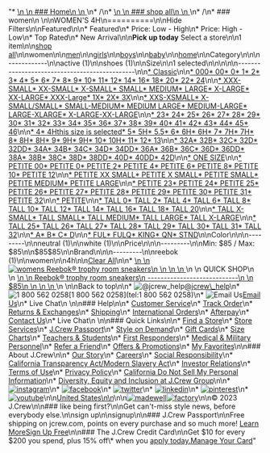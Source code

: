 "*   [\n    \n    ### Home\n    \n    ](/)\n*   /\n*   [\n    \n    ### shop all\n    \n    ](/all)\n*   /\n*   ### women\n    \n\nWOMEN'S 4H\n==========\n\nHide Filters\n\nFeatured\n\n*   Featured\n*   Price: Low - High\n*   Price: High - Low\n*   Top Rated\n*   New Arrival\n\n**Pick up today** Select a store\n\n1 item\n\n[shop all](/all/?crawl=no)\n\nwomen\n\n[men](/all/mens?crawl=no)\n\n[girls](/all/girls?crawl=no)\n\n[boys](/all/boys?crawl=no)\n\n[baby](/all/baby?crawl=no)\n\n[home](/all/home?crawl=no)\n\nCategory\n\n\n------------\n\n[](/all/womens?sub-categories=womens-shopall-active&crawl=no&size=4H%20MEDIUM)active (1)\n\n[](/all/womens?sub-categories=womens-shopall-shoes&crawl=no&size=4H%20MEDIUM)shoes (1)\n\nSize\n\n1 selected[](/all/womens?crawl=no)\n\n\n\n\n----------------------------------------------\n\n[*   Classic](/all/womens?crawl=no&fit=Classic&size=4H%20MEDIUM)\n\n[*   000](/all/womens?crawl=no&size=000,4H%20MEDIUM)[*   00](/all/womens?crawl=no&size=00,4H%20MEDIUM)[*   0](/all/womens?crawl=no&size=0,4H%20MEDIUM)[*   1](/all/womens?crawl=no&size=1,4H%20MEDIUM)[*   2](/all/womens?crawl=no&size=2,4H%20MEDIUM)[*   3](/all/womens?crawl=no&size=3,4H%20MEDIUM)[*   4](/all/womens?crawl=no&size=4,4H%20MEDIUM)[*   5](/all/womens?crawl=no&size=4H%20MEDIUM,5)[*   6](/all/womens?crawl=no&size=4H%20MEDIUM,6)[*   7](/all/womens?crawl=no&size=4H%20MEDIUM,7)[*   8](/all/womens?crawl=no&size=4H%20MEDIUM,8)[*   9](/all/womens?crawl=no&size=4H%20MEDIUM,9)[*   10](/all/womens?crawl=no&size=10,4H%20MEDIUM)[*   11](/all/womens?crawl=no&size=11,4H%20MEDIUM)[*   12](/all/womens?crawl=no&size=12,4H%20MEDIUM)[*   14](/all/womens?crawl=no&size=14,4H%20MEDIUM)[*   16](/all/womens?crawl=no&size=16,4H%20MEDIUM)[*   18](/all/womens?crawl=no&size=18,4H%20MEDIUM)[*   20](/all/womens?crawl=no&size=20,4H%20MEDIUM)[*   22](/all/womens?crawl=no&size=22,4H%20MEDIUM)[*   24](/all/womens?crawl=no&size=24,4H%20MEDIUM)\n\n[*   XXX-SMALL](/all/womens?crawl=no&size=4H%20MEDIUM,XXX-SMALL)[*   XX-SMALL](/all/womens?crawl=no&size=4H%20MEDIUM,XX-SMALL)[*   X-SMALL](/all/womens?crawl=no&size=4H%20MEDIUM,X-SMALL)[*   SMALL](/all/womens?crawl=no&size=4H%20MEDIUM,SMALL)[*   MEDIUM](/all/womens?crawl=no&size=4H%20MEDIUM,MEDIUM)[*   LARGE](/all/womens?crawl=no&size=4H%20MEDIUM,LARGE)[*   X-LARGE](/all/womens?crawl=no&size=4H%20MEDIUM,X-LARGE)[*   XX-LARGE](/all/womens?crawl=no&size=4H%20MEDIUM,XX-LARGE)[*   XXX-Large](/all/womens?crawl=no&size=4H%20MEDIUM,XXXL)[*   1X](/all/womens?crawl=no&size=1X,4H%20MEDIUM)[*   2X](/all/womens?crawl=no&size=2X,4H%20MEDIUM)[*   3X](/all/womens?crawl=no&size=3X,4H%20MEDIUM)\n\n[*   XXS-XSMALL](/all/womens?crawl=no&size=4H%20MEDIUM,XXS-XSMALL)[*   X-SMALL/SMALL](/all/womens?crawl=no&size=4H%20MEDIUM,X-SMALL%2FSMALL)[*   SMALL-MEDIUM](/all/womens?crawl=no&size=4H%20MEDIUM,SMALL-MEDIUM)[*   MEDIUM LARGE](/all/womens?crawl=no&size=4H%20MEDIUM,MEDIUM%20LARGE)[*   MEDIUM-LARGE](/all/womens?crawl=no&size=4H%20MEDIUM,MEDIUM-LARGE)[*   LARGE-XLARGE](/all/womens?crawl=no&size=4H%20MEDIUM,LARGE-XLARGE)[*   X-LARGE-XX-LARGE](/all/womens?crawl=no&size=4H%20MEDIUM,X-LARGE-XX-LARGE)\n\n[*   23](/all/womens?crawl=no&size=23,4H%20MEDIUM)[*   24](/all/womens?crawl=no&size=24G,4H%20MEDIUM)[*   25](/all/womens?crawl=no&size=25,4H%20MEDIUM)[*   26](/all/womens?crawl=no&size=26,4H%20MEDIUM)[*   27](/all/womens?crawl=no&size=27,4H%20MEDIUM)[*   28](/all/womens?crawl=no&size=28,4H%20MEDIUM)[*   29](/all/womens?crawl=no&size=29,4H%20MEDIUM)[*   30](/all/womens?crawl=no&size=30,4H%20MEDIUM)[*   31](/all/womens?crawl=no&size=31,4H%20MEDIUM)[*   32](/all/womens?crawl=no&size=32,4H%20MEDIUM)[*   33](/all/womens?crawl=no&size=33,4H%20MEDIUM)[*   34](/all/womens?crawl=no&size=34,4H%20MEDIUM)[*   35](/all/womens?crawl=no&size=35,4H%20MEDIUM)[*   36](/all/womens?crawl=no&size=36,4H%20MEDIUM)[*   37](/all/womens?crawl=no&size=37,4H%20MEDIUM)[*   38](/all/womens?crawl=no&size=38,4H%20MEDIUM)[*   39](/all/womens?crawl=no&size=39,4H%20MEDIUM)[*   40](/all/womens?crawl=no&size=40,4H%20MEDIUM)[*   41](/all/womens?crawl=no&size=41,4H%20MEDIUM)[*   42](/all/womens?crawl=no&size=42,4H%20MEDIUM)[*   43](/all/womens?crawl=no&size=43,4H%20MEDIUM)[*   44](/all/womens?crawl=no&size=44,4H%20MEDIUM)[*   45](/all/womens?crawl=no&size=45,4H%20MEDIUM)[*   46](/all/womens?crawl=no&size=46,4H%20MEDIUM)\n\n[*   4](/all/womens?crawl=no&size=4%20MEDIUM,4H%20MEDIUM)[*   4Hthis size is selected](/all/womens?crawl=no)[*   5](/all/womens?crawl=no&size=4H%20MEDIUM,5%20MEDIUM)[*   5H](/all/womens?crawl=no&size=4H%20MEDIUM,5H%20MEDIUM)[*   5.5](/all/womens?crawl=no&size=4H%20MEDIUM,5.5)[*   6](/all/womens?crawl=no&size=4H%20MEDIUM,6%20MEDIUM)[*   6H](/all/womens?crawl=no&size=4H%20MEDIUM,6H)[*   6H](/all/womens?crawl=no&size=4H%20MEDIUM,6H%20MEDIUM)[*   7](/all/womens?crawl=no&size=4H%20MEDIUM,7%20MEDIUM)[*   7H](/all/womens?crawl=no&size=4H%20MEDIUM,7H%20MEDIUM)[*   7H](/all/womens?crawl=no&size=4H%20MEDIUM,7H)[*   8](/all/womens?crawl=no&size=4H%20MEDIUM,8%20MEDIUM)[*   8H](/all/womens?crawl=no&size=4H%20MEDIUM,8H%20MEDIUM)[*   8H](/all/womens?crawl=no&size=4H%20MEDIUM,8H)[*   9](/all/womens?crawl=no&size=4H%20MEDIUM,9%20MEDIUM)[*   9H](/all/womens?crawl=no&size=4H%20MEDIUM,9H%20MEDIUM)[*   9H](/all/womens?crawl=no&size=4H%20MEDIUM,9H)[*   10](/all/womens?crawl=no&size=10%20MEDIUM,4H%20MEDIUM)[*   10H](/all/womens?crawl=no&size=10H%20MEDIUM,4H%20MEDIUM)[*   11](/all/womens?crawl=no&size=11%20MEDIUM,4H%20MEDIUM)[*   12](/all/womens?crawl=no&size=12%20MEDIUM,4H%20MEDIUM)[*   13](/all/womens?crawl=no&size=13,4H%20MEDIUM)\n\n[*   32A](/all/womens?crawl=no&size=32A,4H%20MEDIUM)[*   32B](/all/womens?crawl=no&size=32B,4H%20MEDIUM)[*   32C](/all/womens?crawl=no&size=32C,4H%20MEDIUM)[*   32D](/all/womens?crawl=no&size=32D,4H%20MEDIUM)[*   32DD](/all/womens?crawl=no&size=32DD,4H%20MEDIUM)[*   34A](/all/womens?crawl=no&size=34A,4H%20MEDIUM)[*   34B](/all/womens?crawl=no&size=34B,4H%20MEDIUM)[*   34C](/all/womens?crawl=no&size=34C,4H%20MEDIUM)[*   34D](/all/womens?crawl=no&size=34D,4H%20MEDIUM)[*   34DD](/all/womens?crawl=no&size=34DD,4H%20MEDIUM)[*   36A](/all/womens?crawl=no&size=36A,4H%20MEDIUM)[*   36B](/all/womens?crawl=no&size=36B,4H%20MEDIUM)[*   36C](/all/womens?crawl=no&size=36C,4H%20MEDIUM)[*   36D](/all/womens?crawl=no&size=36D,4H%20MEDIUM)[*   36DD](/all/womens?crawl=no&size=36DD,4H%20MEDIUM)[*   38A](/all/womens?crawl=no&size=38A,4H%20MEDIUM)[*   38B](/all/womens?crawl=no&size=38B,4H%20MEDIUM)[*   38C](/all/womens?crawl=no&size=38C,4H%20MEDIUM)[*   38D](/all/womens?crawl=no&size=38D,4H%20MEDIUM)[*   38DD](/all/womens?crawl=no&size=38DD,4H%20MEDIUM)[*   40D](/all/womens?crawl=no&size=40D,4H%20MEDIUM)[*   40DD](/all/womens?crawl=no&size=40DD,4H%20MEDIUM)[*   42D](/all/womens?crawl=no&size=42D,4H%20MEDIUM)\n\n[*   ONE SIZE](/all/womens?crawl=no&size=4H%20MEDIUM,ONE%20SIZE)\n\n[*   PETITE 00](/all/womens?crawl=no&size=4H%20MEDIUM,PETITE%2000)[*   PETITE 0](/all/womens?crawl=no&size=4H%20MEDIUM,PETITE%200)[*   PETITE 2](/all/womens?crawl=no&size=4H%20MEDIUM,PETITE%202)[*   PETITE 4](/all/womens?crawl=no&size=4H%20MEDIUM,PETITE%204)[*   PETITE 6](/all/womens?crawl=no&size=4H%20MEDIUM,PETITE%206)[*   PETITE 8](/all/womens?crawl=no&size=4H%20MEDIUM,PETITE%208)[*   PETITE 10](/all/womens?crawl=no&size=4H%20MEDIUM,PETITE%2010)[*   PETITE 12](/all/womens?crawl=no&size=4H%20MEDIUM,PETITE%2012)\n\n[*   PETITE XX SMALL](/all/womens?crawl=no&size=4H%20MEDIUM,PETITE%20XX%20SMALL)[*   PETITE X SMALL](/all/womens?crawl=no&size=4H%20MEDIUM,PETITE%20X%20SMALL)[*   PETITE SMALL](/all/womens?crawl=no&size=4H%20MEDIUM,PETITE%20SMALL)[*   PETITE MEDIUM](/all/womens?crawl=no&size=4H%20MEDIUM,PETITE%20MEDIUM)[*   PETITE LARGE](/all/womens?crawl=no&size=4H%20MEDIUM,PETITE%20LARGE)\n\n[*   PETITE 23](/all/womens?crawl=no&size=4H%20MEDIUM,PETITE%2023)[*   PETITE 24](/all/womens?crawl=no&size=4H%20MEDIUM,PETITE%2024)[*   PETITE 25](/all/womens?crawl=no&size=4H%20MEDIUM,PETITE%2025)[*   PETITE 26](/all/womens?crawl=no&size=4H%20MEDIUM,PETITE%2026)[*   PETITE 27](/all/womens?crawl=no&size=4H%20MEDIUM,PETITE%2027)[*   PETITE 28](/all/womens?crawl=no&size=4H%20MEDIUM,PETITE%2028)[*   PETITE 29](/all/womens?crawl=no&size=4H%20MEDIUM,PETITE%2029)[*   PETITE 30](/all/womens?crawl=no&size=4H%20MEDIUM,PETITE%2030)[*   PETITE 31](/all/womens?crawl=no&size=4H%20MEDIUM,PETITE%2031)[*   PETITE 32](/all/womens?crawl=no&size=4H%20MEDIUM,PETITE%2032)\n\n[*   PETITE](/all/womens?crawl=no&size=4H%20MEDIUM,PETITE)\n\n[*   TALL 0](/all/womens?crawl=no&size=4H%20MEDIUM,TALL%20SIZE%200)[*   TALL 2](/all/womens?crawl=no&size=4H%20MEDIUM,TALL%202)[*   TALL 4](/all/womens?crawl=no&size=4H%20MEDIUM,TALL%204)[*   TALL 6](/all/womens?crawl=no&size=4H%20MEDIUM,TALL%206)[*   TALL 8](/all/womens?crawl=no&size=4H%20MEDIUM,TALL%208)[*   TALL 10](/all/womens?crawl=no&size=4H%20MEDIUM,TALL%2010)[*   TALL 12](/all/womens?crawl=no&size=4H%20MEDIUM,TALL%2012)[*   TALL 14](/all/womens?crawl=no&size=4H%20MEDIUM,TALL%2014)[*   TALL 16](/all/womens?crawl=no&size=4H%20MEDIUM,TALL%2016)[*   TALL 18](/all/womens?crawl=no&size=4H%20MEDIUM,TALL%2018)[*   TALL 20](/all/womens?crawl=no&size=4H%20MEDIUM,TALL%2020)\n\n[*   TALL X-SMALL](/all/womens?crawl=no&size=4H%20MEDIUM,TALL%20X-SMALL)[*   TALL SMALL](/all/womens?crawl=no&size=4H%20MEDIUM,TALL%20SMALL)[*   TALL MEDIUM](/all/womens?crawl=no&size=4H%20MEDIUM,TALL%20MEDIUM)[*   TALL LARGE](/all/womens?crawl=no&size=4H%20MEDIUM,TALL%20LARGE)[*   TALL X-LARGE](/all/womens?crawl=no&size=4H%20MEDIUM,TALL%20X-LARGE)\n\n[*   TALL 25](/all/womens?crawl=no&size=4H%20MEDIUM,TALL%2025)[*   TALL 26](/all/womens?crawl=no&size=4H%20MEDIUM,TALL%2026)[*   TALL 27](/all/womens?crawl=no&size=4H%20MEDIUM,TALL%2027)[*   TALL 28](/all/womens?crawl=no&size=4H%20MEDIUM,TALL%2028)[*   TALL 29](/all/womens?crawl=no&size=4H%20MEDIUM,TALL%2029)[*   TALL 30](/all/womens?crawl=no&size=4H%20MEDIUM,TALL%2030)[*   TALL 31](/all/womens?crawl=no&size=4H%20MEDIUM,TALL%2031)[*   TALL 32](/all/womens?crawl=no&size=4H%20MEDIUM,TALL%2032)\n\n[*   A](/all/womens?crawl=no&size=4H%20MEDIUM,A)[*   B](/all/womens?crawl=no&size=4H%20MEDIUM,B)[*   C](/all/womens?crawl=no&size=4H%20MEDIUM,C)[*   D](/all/womens?crawl=no&size=4H%20MEDIUM,D)\n\n[*   FUL](/all/womens?crawl=no&size=4H%20MEDIUM,FUL)[*   FULQ](/all/womens?crawl=no&size=4H%20MEDIUM,FULQ)[*   KING](/all/womens?crawl=no&size=4H%20MEDIUM,KING)[*   QN](/all/womens?crawl=no&size=4H%20MEDIUM,QN)[*   STND](/all/womens?crawl=no&size=4H%20MEDIUM,STND)\n\nColor\n\n\n---------\n\n[](/all/womens?crawl=no&l_color=root-neutral&size=4H%20MEDIUM)neutral (1)\n\n[](/all/womens?crawl=no&l_color=root-white&size=4H%20MEDIUM)white (1)\n\nPrice\n\n\n---------\n\nMin: $85 / Max: $85\n\n$85$85\n\nBrand\n\n\n---------\n\n[](/all/womens?brand=REEBOK&crawl=no&size=4H%20MEDIUM)reebok (1)\n\nwomen[](/all/?crawl=no)\n\n4h[](/all/womens?crawl=no)\n\n[Clear All](/all/?crawl=no)\n\n*   [\n    \n    ![womens Reebok&reg; trophy room sneakers](https://www.jcrew.com/s7-img-facade/BO827_EE4215?hei=640&crop=0,0,512,0)\n    \n    \n    \n    ](/p/womens/categories/clothing/active/sneakers/reebokreg-trophy-room-sneakers/BO827?display=standard&fit=Classic&color_name=chalk/grey/alabaster&colorProductCode=BO827)\n    \n    QUICK SHOP\n    \n    [\n    \n    Reebok® trophy room sneakers\n    ----------------------------\n    \n    $85\n    \n    \n    \n    ](/p/womens/categories/clothing/active/sneakers/reebokreg-trophy-room-sneakers/BO827?display=standard&fit=Classic&color_name=chalk/grey/alabaster&colorProductCode=BO827)\n    \n\nBack to top\n\n*   ![@jcrew_help](/next-static/images/sidecar-modules/footer/twitter-2.svg)[@jcrew\\_help](https://twitter.com/jcrew_help)\n*   ![1 800 562 0258](/next-static/images/sidecar-modules/footer/phone-2.svg)[1 800 562 0258](tel:1 800 562 0258)\n*   ![Email Us](/next-static/images/sidecar-modules/footer/email.svg)[Email Us](mailto:help@jcrew.com)\n*   Live Chat\n    \n\n### Help\n\n*   [Customer Service](/help/customer-service)\n*   [Track Order](/help/order-status)\n*   [Returns & Exchanges](/help/returns-exchanges)\n*   [Shipping](/help/shipping-handling)\n*   [International Orders](/help/international-orders)\n*   [Afterpay](/afterpay-faq)\n*   [Contact Us](/help/contact-us)\n*   Live Chat\n    \n\n### Quick Links\n\n*   [Find a Store](https://stores.jcrew.com/search)\n*   [Store Services](/s/store-services)\n*   [J.Crew Passport](/s/rewards)\n*   [Style on Demand](/s/style-on-demand)\n*   [Gift Cards](/help/gift-card)\n*   [Size Charts](/r/size-charts)\n*   [Teachers & Students](/s/teacher-student-discount)\n*   [First Responders](/s/military-medical-first-responder-discount)\n*   [Medical & Military Personnel](/s/military-medical-first-responder-discount)\n*   [Refer a Friend](/share)\n*   [Offers & Promotions](/best-deals)\n*   [My Favorites](/favorites)\n\n### About J.Crew\n\n*   [Our Story](/s/aboutus)\n*   [Careers](https://jobs.jcrew.com)\n*   [Social Responsibility](/s/corporate-responsibility)\n*   [California Transparency Act/Modern Slavery Act](/s/CSR-california-transparency-act)\n*   [Investor Relations](https://investors.jcrew.com)\n*   [Terms of Use](/help/terms-of-use)\n*   [Privacy Policy](/help/privacy-policy)\n*   [California Do Not Sell My Personal Information](https://jcrew.clarip.com/dsr/create?brand=jcrew&type=3)\n*   [Diversity, Equity and Inclusion at J.Crew Group](/s/diversity-equity-inclusion)\n\n*   [![instagram](/next-static/images/sidecar-modules/footer/instagram-2.svg)](http://instagram.com/jcrew)\n*   [![facebook](/next-static/images/sidecar-modules/footer/facebook-2.svg)](https://www.facebook.com/jcrew)\n*   [![twitter](/next-static/images/sidecar-modules/footer/twitter-2.svg)](https://twitter.com/jcrew)\n*   [![linkedin](/next-static/images/sidecar-modules/footer/linkedin.svg)](https://www.linkedin.com/company/j-crew)\n*   [![pinterest](/next-static/images/sidecar-modules/footer/pinterest-2.svg)](http://pinterest.com/jcrew/)\n*   [![youtube](/next-static/images/sidecar-modules/footer/youtube-2.svg)](http://www.youtube.com/user/jcrewinsider)\n\n[United States\n\n](/r/context-chooser)\n\n[![madewell](/next-static/images/sidecar-modules/footer/madewell.svg)](https://www.madewell.com)[![factory](/next-static/images/sidecar-modules/navigation/jcrew-factory-logo-black.svg)](https://factory.jcrew.com)\n\n© 2023 J.Crew\n\n### like being first?\n\nGet can't-miss style news, before everybody else.\n\nsign up\n\nsignup\n\n### J.Crew Passport\n\nFree shipping on jcrew.com, points on every purchase and so much more! [Learn More](/s/rewards)[Sign Up Free](/?register=true)\n\n### The J.Crew Credit Card\n\nGet $10 for every $200 you spend, plus 15% off\\* when you [apply today.](/s/credit-card)[Manage Your Card](https://d.comenity.net/jcrew/)"